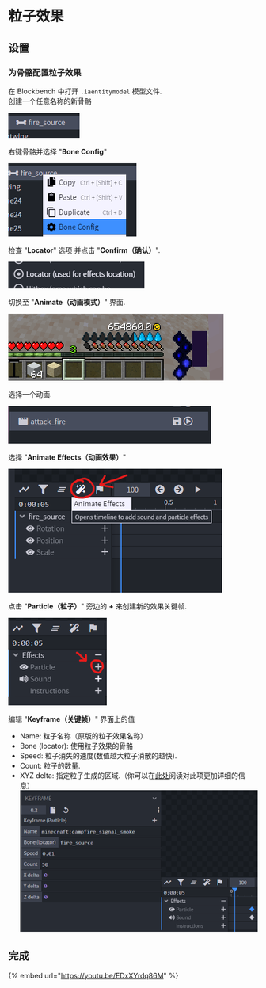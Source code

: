 # 粒子效果

## 设置

### 为骨骼配置粒子效果

在 Blockbench 中打开 `.iaentitymodel` 模型文件.\
创建一个任意名称的新骨骼

![](<../../../../.gitbook/assets/image (78) (1) (1).png>)

右键骨骼并选择 "**Bone Config**"

![](<../../../../.gitbook/assets/image (68) (1).png>)

检查 "**Locator**" 选项 并点击 "**Confirm（确认）**".

![](<../../../../.gitbook/assets/image (67) (1) (1).png>)

切换至 "**Animate（动画模式）**" 界面.

![](<../../../../.gitbook/assets/image (85).png>)

选择一个动画.

![](<../../../../.gitbook/assets/image (92) (1) (1).png>)

选择 "**Animate Effects（动画效果）**"

![](<../../../../.gitbook/assets/image (44) (1).png>)

点击 "**Particle（粒子）**" 旁边的 **+** 来创建新的效果关键帧.

![](<../../../../.gitbook/assets/image (64) (1).png>)

编辑 "**Keyframe（关键帧）**" 界面上的值

* Name: 粒子名称（原版的粒子效果名称）
* Bone (locator): 使用粒子效果的骨骼
* Speed: 粒子消失的速度(数值越大粒子消散的越快).
* Count: 粒子的数量.
* XYZ delta: 指定粒子生成的区域.（你可以在[此处](https://wiki.biligame.com/mc/%E5%91%BD%E4%BB%A4/particle)阅读对此项更加详细的信息）
![](<../../../../.gitbook/assets/image (69) (1).png>)


## 完成

{% embed url="https://youtu.be/EDxXYrdq86M" %}
